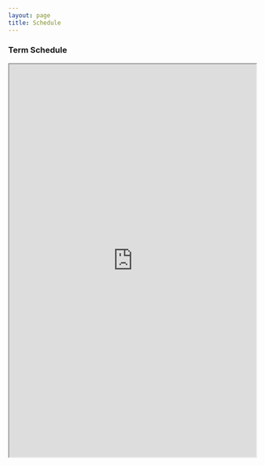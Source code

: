 ```yaml
---
layout: page
title: Schedule
---
```


### Term Schedule

<iframe src="https://docs.google.com/spreadsheets/d/1iXeB4w6PFnXUQ6y2KLo_H2jy9ZKsS_GfjruXl7Uf0sE/pubhtml?gid=0&amp;single=true&amp;widget=true&amp;headers=false" width="100%" height="800"></iframe>

